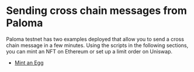 # Sending cross chain messages from Paloma 

Paloma testnet has two examples deployed that allow you to send a cross chain message in a few minutes. Using the scripts in the following sections, you can mint an NFT on Ethereum or set up a limit order on Uniswap. 

- [Mint an Egg](mint-egg.md)